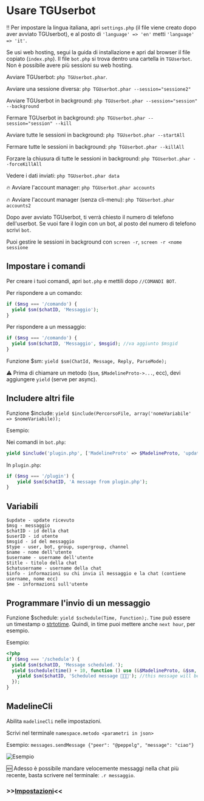 # Usare TGUserbot

‼️ Per impostare la lingua italiana, apri `settings.php` (il file viene creato dopo aver avviato TGUserbot), e al posto di `'language' => 'en'` metti `'language' => 'it'`.

Se usi web hosting, segui la guida di installazione e apri dal browser il file copiato (`index.php`). Il file `bot.php` si trova dentro una cartella in `TGUserbot`. Non è possibile avere più sessioni su web hosting.

Avviare TGUserbot: `php TGUserbot.phar`.

Avviare una sessione diversa: `php TGUserbot.phar --session="sessione2"`

Avviare TGUserbot in background: `php TGUserbot.phar --session="session" --background`

Fermare TGUserbot in background: `php TGUserbot.phar --session="session" --kill`

Avviare tutte le sessioni in background: `php TGUserbot.phar --startAll`

Fermare tutte le sessioni in background: `php TGUserbot.phar --killAll`

Forzare la chiusura di tutte le sessioni in background: `php TGUserbot.phar --forceKillAll`

Vedere i dati inviati: `php TGUserbot.phar data`

🔥 Avviare l'account manager: `php TGUserbot.phar accounts`

🔥 Avviare l'account manager (senza cli-menu): `php TGUserbot.phar accounts2`

Dopo aver avviato TGUserbot, ti verrà chiesto il numero di telefono dell'userbot. Se vuoi fare il login con un bot, al posto del numero di telefono scrivi `bot`.

Puoi gestire le sessioni in background con `screen -r`, `screen -r <nome sessione`


## Impostare i comandi
Per creare i tuoi comandi, apri `bot.php` e mettili dopo ``//COMANDI BOT``. 

Per rispondere a un comando:
```php
if ($msg === '/comando') {
  yield $sm($chatID, 'Messaggio');
} 
```
Per rispondere a un messaggio:
```php
if ($msg === '/comando') {
  yield $sm($chatID, 'Messaggio', $msgid); //va aggiunto $msgid
} 
```

Funzione $sm: `yield $sm(ChatId, Message, Reply, ParseMode);`

⚠️ Prima di chiamare un metodo (`$sm`, `$MadelineProto->...`, ecc), devi aggiungere `yield` (serve per async).


## Includere altri file
Funzione $include: `yield $include(PercorsoFile, array('nomeVariabile' => $nomeVariabile));`

Esempio: 

Nei comandi in `bot.php`:
```php
yield $include('plugin.php', ['MadelineProto' => $MadelineProto, 'update' => $update, 'chatID' => $chatID, 'msg' => $msg, 'sm' => $sm]);
```
In `plugin.php`:
```php
if ($msg === '/plugin') {
	yield $sm($chatID, 'A message from plugin.php');
}
```


## Variabili
	$update - update ricevuto
	$msg - messaggio
	$chatID - id della chat
	$userID - id utente
	$msgid - id del messaggio
	$type - user, bot, group, supergroup, channel
	$name - nome dell'utente
	$username - username dell'utente
	$title - titolo della chat
	$chatusername - username della chat
	$info - informazioni su chi invia il messaggio e la chat (contiene username, nome ecc)
	$me - informazioni sull'utente

## Programmare l'invio di un messaggio
Funzione $schedule: `yield $schedule(Time, Function);`. `Time` può essere un timestamp o [strtotime](https://www.php.net/manual/en/function.strtotime.php). Quindi, in time puoi mettere anche `next hour`, per esempio.

Esempio:
```php
<?php
if ($msg === '/schedule') {
  yield $sm($chatID, 'Message scheduled.');
  yield $schedule(time() + 10, function () use (&$MadelineProto, &$sm, $chatID) {
    yield $sm($chatID, 'Scheduled message 🤩🤩🤩'); //this message will be sent after 10 seconds
  });
}
```

## MadelineCli
Abilita `madelineCli` nelle impostazioni.

Scrivi nel terminale `namespace.metodo <parametri in json>`

Esempio: `messages.sendMessage {"peer": "@peppelg", "message": "ciao"}`

![Esempio](https://i.imgur.com/JppLzJk.png)

🆕 Adesso è possibile mandare velocemente messaggi nella chat più recente, basta scrivere nel terminale: `.r messaggio`.


### >>[Impostazioni](https://github.com/peppelg/TGUserbot/tree/master/docs/it/Settings.md)<<
